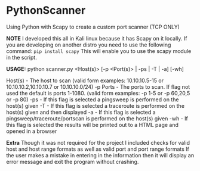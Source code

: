 # PythonScanner
Using Python with Scapy to create a custom port scanner (TCP ONLY)

**NOTE**
I developed this all in Kali linux because it has Scapy on it locally. If you are developing on another distro you need to use the following command:
```pip install scapy```
This will enable you to use the scapy module in the script.


**USAGE:**
python scanner.py <Host(s)> [-p <Port(s)> | -ps | -T | -a] [-wh]

Host(s)     - The host to scan (valid form examples: 10.10.10.5-15 or 10.10.10.2,10.10.10.7 or 10.10.10.0/24)
-p Ports    - The ports to scan. If flag not used the default is ports 1-1080. (valid form examples: -p 1-5 or -p 60,20,5 or -p 80)
-ps         - If this flag is selected a pingsweep is performed on the host(s) given
-T          - If this flag is selected a traceroute is performed on the host(s) given and then displayed
-a          - If this flag is selected a pingsweep/traceroute/portscan is performed on the host(s) given
-wh         - If this flag is selected the results will be printed out to a HTML page and opened in a browser

**Extra**
Though it was not required for the project I included checks for valid host and host range formats as well as valid port and port range formats
If the user makes a mistake in entering in the information then it will display an error message and exit the program without crashing.
